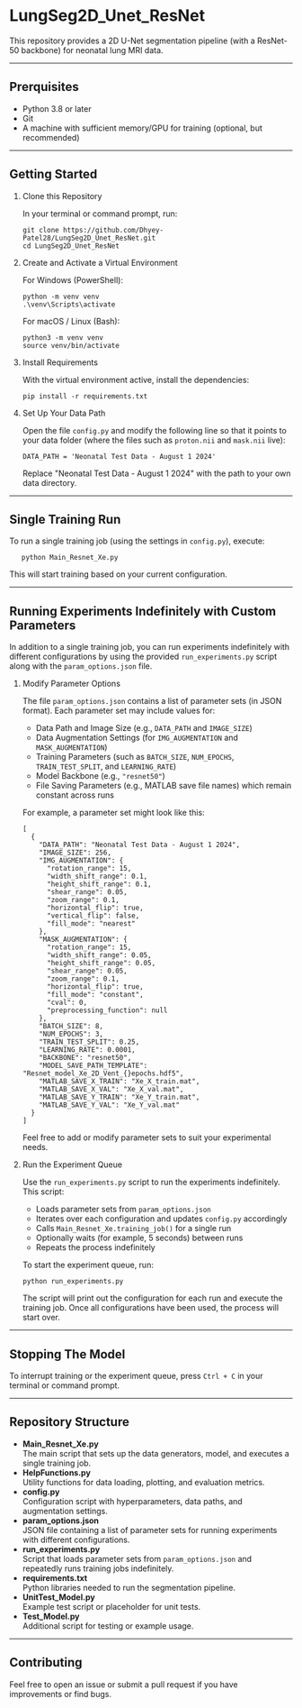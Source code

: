 # LungSeg2D_Unet_ResNet

This repository provides a 2D U-Net segmentation pipeline (with a ResNet-50 backbone) for neonatal lung MRI data.

---------------------------------------------------------------------
Prerquisites
---------------------------------------------------------------------
- Python 3.8 or later  
- Git  
- A machine with sufficient memory/GPU for training (optional, but recommended)

---------------------------------------------------------------------
Getting Started
---------------------------------------------------------------------

1. Clone this Repository

   In your terminal or command prompt, run:
   
       git clone https://github.com/Dhyey-Patel28/LungSeg2D_Unet_ResNet.git
       cd LungSeg2D_Unet_ResNet

2. Create and Activate a Virtual Environment

   For Windows (PowerShell):

       python -m venv venv
       .\venv\Scripts\activate

   For macOS / Linux (Bash):

       python3 -m venv venv
       source venv/bin/activate

3. Install Requirements

   With the virtual environment active, install the dependencies:

       pip install -r requirements.txt

4. Set Up Your Data Path

   Open the file `config.py` and modify the following line so that it points to your data folder (where the files such as `proton.nii` and `mask.nii` live):

       DATA_PATH = 'Neonatal Test Data - August 1 2024'

   Replace "Neonatal Test Data - August 1 2024" with the path to your own data directory.

---------------------------------------------------------------------
Single Training Run
---------------------------------------------------------------------

To run a single training job (using the settings in `config.py`), execute:

       python Main_Resnet_Xe.py

This will start training based on your current configuration.

---------------------------------------------------------------------
Running Experiments Indefinitely with Custom Parameters
---------------------------------------------------------------------

In addition to a single training job, you can run experiments indefinitely with different configurations by using the provided `run_experiments.py` script along with the `param_options.json` file.

1. Modify Parameter Options

   The file `param_options.json` contains a list of parameter sets (in JSON format). Each parameter set may include values for:
   - Data Path and Image Size (e.g., `DATA_PATH` and `IMAGE_SIZE`)
   - Data Augmentation Settings (for `IMG_AUGMENTATION` and `MASK_AUGMENTATION`)
   - Training Parameters (such as `BATCH_SIZE`, `NUM_EPOCHS`, `TRAIN_TEST_SPLIT`, and `LEARNING_RATE`)
   - Model Backbone (e.g., `"resnet50"`)
   - File Saving Parameters (e.g., MATLAB save file names) which remain constant across runs

   For example, a parameter set might look like this:

       [
         {
           "DATA_PATH": "Neonatal Test Data - August 1 2024",
           "IMAGE_SIZE": 256,
           "IMG_AUGMENTATION": {
             "rotation_range": 15,
             "width_shift_range": 0.1,
             "height_shift_range": 0.1,
             "shear_range": 0.05,
             "zoom_range": 0.1,
             "horizontal_flip": true,
             "vertical_flip": false,
             "fill_mode": "nearest"
           },
           "MASK_AUGMENTATION": {
             "rotation_range": 15,
             "width_shift_range": 0.05,
             "height_shift_range": 0.05,
             "shear_range": 0.05,
             "zoom_range": 0.1,
             "horizontal_flip": true,
             "fill_mode": "constant",
             "cval": 0,
             "preprocessing_function": null
           },
           "BATCH_SIZE": 8,
           "NUM_EPOCHS": 3,
           "TRAIN_TEST_SPLIT": 0.25,
           "LEARNING_RATE": 0.0001,
           "BACKBONE": "resnet50",
           "MODEL_SAVE_PATH_TEMPLATE": "Resnet_model_Xe_2D_Vent_{}epochs.hdf5",
           "MATLAB_SAVE_X_TRAIN": "Xe_X_train.mat",
           "MATLAB_SAVE_X_VAL": "Xe_X_val.mat",
           "MATLAB_SAVE_Y_TRAIN": "Xe_Y_train.mat",
           "MATLAB_SAVE_Y_VAL": "Xe_Y_val.mat"
         }
       ]

   Feel free to add or modify parameter sets to suit your experimental needs.

2. Run the Experiment Queue

   Use the `run_experiments.py` script to run the experiments indefinitely. This script:
   - Loads parameter sets from `param_options.json`
   - Iterates over each configuration and updates `config.py` accordingly
   - Calls `Main_Resnet_Xe.training_job()` for a single run
   - Optionally waits (for example, 5 seconds) between runs
   - Repeats the process indefinitely

   To start the experiment queue, run:

       python run_experiments.py

   The script will print out the configuration for each run and execute the training job. Once all configurations have been used, the process will start over.

---------------------------------------------------------------------
Stopping The Model
---------------------------------------------------------------------

To interrupt training or the experiment queue, press `Ctrl + C` in your terminal or command prompt.

---------------------------------------------------------------------
Repository Structure
---------------------------------------------------------------------

- **Main_Resnet_Xe.py**  
  The main script that sets up the data generators, model, and executes a single training job.
- **HelpFunctions.py**  
  Utility functions for data loading, plotting, and evaluation metrics.
- **config.py**  
  Configuration script with hyperparameters, data paths, and augmentation settings.
- **param_options.json**  
  JSON file containing a list of parameter sets for running experiments with different configurations.
- **run_experiments.py**  
  Script that loads parameter sets from `param_options.json` and repeatedly runs training jobs indefinitely.
- **requirements.txt**  
  Python libraries needed to run the segmentation pipeline.
- **UnitTest_Model.py**  
  Example test script or placeholder for unit tests.
- **Test_Model.py**  
  Additional script for testing or example usage.

---------------------------------------------------------------------
Contributing
---------------------------------------------------------------------

Feel free to open an issue or submit a pull request if you have improvements or find bugs.
